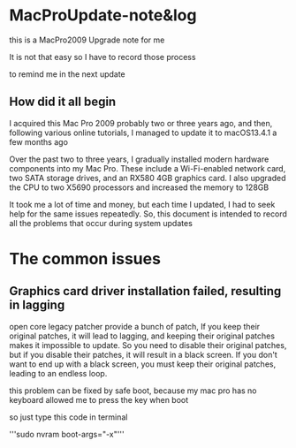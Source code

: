 # MacProUpdate-note&log 
this is a MacPro2009 Upgrade note for me

It is not that easy so I have to record those process

to remind me in the next update

## How did it all begin

I acquired this Mac Pro 2009 probably two or three years ago, and then, following various online tutorials, I managed to update it to macOS13.4.1 a few months ago

Over the past two to three years, I gradually installed modern hardware components into my Mac Pro. These include a Wi-Fi-enabled network card, two SATA storage drives, and an RX580 4GB graphics card. I also upgraded the CPU to two X5690 processors and increased the memory to 128GB

It took me a lot of time and money, but each time I updated, I had to seek help for the same issues repeatedly. So, this document is intended to record all the problems that occur during system updates

# The common issues

## Graphics card driver installation failed, resulting in lagging

open core legacy patcher provide a bunch of patch, If you keep their original patches, it will lead to lagging, and keeping their original patches makes it impossible to update. So you need to disable their original patches, but if you disable their patches, it will result in a black screen. If you don't want to end up with a black screen, you must keep their original patches, leading to an endless loop.

this problem can be fixed by safe boot, because my mac pro has no keyboard allowed me to press the key when boot

so just type this code in terminal 

'''sudo nvram boot-args="-x"'''
